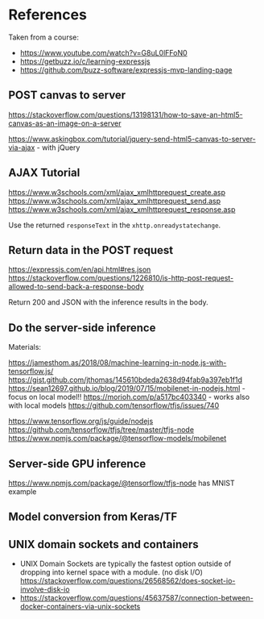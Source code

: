 # References

Taken from a course:

- <https://www.youtube.com/watch?v=G8uL0lFFoN0>
- <https://getbuzz.io/c/learning-expressjs>
- <https://github.com/buzz-software/expressjs-mvp-landing-page>

## POST canvas to server

<https://stackoverflow.com/questions/13198131/how-to-save-an-html5-canvas-as-an-image-on-a-server>

<https://www.askingbox.com/tutorial/jquery-send-html5-canvas-to-server-via-ajax> - with jQuery

## AJAX Tutorial

<https://www.w3schools.com/xml/ajax_xmlhttprequest_create.asp>
<https://www.w3schools.com/xml/ajax_xmlhttprequest_send.asp>
<https://www.w3schools.com/xml/ajax_xmlhttprequest_response.asp> 

Use the returned `responseText` in the `xhttp.onreadystatechange`.

## Return data in the POST request

<https://expressjs.com/en/api.html#res.json>
<https://stackoverflow.com/questions/1226810/is-http-post-request-allowed-to-send-back-a-response-body>

Return 200 and JSON with the inference results in the body.

## Do the server-side inference

Materials:

<https://jamesthom.as/2018/08/machine-learning-in-node.js-with-tensorflow.js/>
<https://gist.github.com/jthomas/145610bdeda2638d94fab9a397eb1f1d>
<https://sean12697.github.io/blog/2019/07/15/mobilenet-in-nodejs.html> - focus on local model!!
<https://morioh.com/p/a517bc403340> - works also with local models
<https://github.com/tensorflow/tfjs/issues/740>

<https://www.tensorflow.org/js/guide/nodejs>
<https://github.com/tensorflow/tfjs/tree/master/tfjs-node>
<https://www.npmjs.com/package/@tensorflow-models/mobilenet>

## Server-side GPU inference

<https://www.npmjs.com/package/@tensorflow/tfjs-node> has MNIST example

## Model conversion from Keras/TF

## UNIX domain sockets and containers

- UNIX Domain Sockets are typically the fastest option outside of dropping into kernel space with a module. (no disk I/O) <https://stackoverflow.com/questions/26568562/does-socket-io-involve-disk-io> 
- <https://stackoverflow.com/questions/45637587/connection-between-docker-containers-via-unix-sockets>